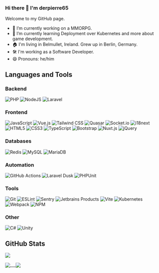 ### Hi there 👋 I'm derpierre65

Welcome to my GitHub page.

- 🔭 I’m currently working on a MMORPG.
- 🌱 I’m currently learning Deployment over Kubernetes and more about game development.
- 🏠 I'm living in Belmullet, Ireland. Grew up in Berlin, Germany.
- 🛠️ I'm working as a Software Developer.
- 😄 Pronouns: he/him
<!-- 
- 👯 I’m looking to collaborate on ...
- 🤔 I’m looking for help with ...
- 💬 Ask me about ...
- 📫 How to reach me: ...
- ⚡ Fun fact: ...
-->

## Languages and Tools

### Backend

![PHP](https://img.shields.io/badge/php-%23323330.svg?style=for-the-badge&logo=php)
![NodeJS](https://img.shields.io/badge/node.js-6DA55F?style=for-the-badge&logo=node.js&logoColor=white)
![Laravel](https://img.shields.io/badge/laravel-%23323330.svg?style=for-the-badge&logo=laravel)

### Frontend

![JavaScript](https://img.shields.io/badge/javascript-%23323330.svg?style=for-the-badge&logo=javascript&logoColor=%23F7DF1E)
![Vue.js](https://img.shields.io/badge/vue.js-%23323330.svg?style=for-the-badge&logo=vue.js)
![Tailwind CSS](https://img.shields.io/badge/Tailwind%20CSS-%23323330.svg?style=for-the-badge&logo=tailwindcss)
![Quasar](https://img.shields.io/badge/Quasar-%23323330.svg?style=for-the-badge&logo=quasar&logoColor=00b4ff)
![Socket.io](https://img.shields.io/badge/socket.io-%23323330.svg?style=for-the-badge&logo=socket.io)
![i18next](https://img.shields.io/badge/i18next-%23323330.svg?style=for-the-badge&logo=i18next)
![HTML5](https://img.shields.io/badge/html5-%23E34F26.svg?style=for-the-badge&logo=html5&logoColor=white)
![CSS3](https://img.shields.io/badge/css3-%231572B6.svg?style=for-the-badge&logo=css3&logoColor=white)
![TypeScript](https://img.shields.io/badge/typescript-%23323330.svg?style=for-the-badge&logo=typescript)
![Bootstrap](https://img.shields.io/badge/bootstrap-%23323330.svg?style=for-the-badge&logo=bootstrap)
![Nuxt.js](https://img.shields.io/badge/nuxt.js-%23323330.svg?style=for-the-badge&logo=nuxt.js)
![jQuery](https://img.shields.io/badge/jquery-%230865a7.svg?style=for-the-badge&logo=jquery)

### Databases

![Redis](https://img.shields.io/badge/redis-%23323330.svg?style=for-the-badge&logo=redis)
![MySQL](https://img.shields.io/badge/mysql-%23323330.svg?style=for-the-badge&logo=mysql)
![MariaDB](https://img.shields.io/badge/mariadb-%23323330.svg?style=for-the-badge&logo=mariadb)

### Automation

![GitHub Actions](https://img.shields.io/badge/github%20actions-%231882f7.svg?style=for-the-badge&logo=github%20actions&logoColor=white)
![Laravel Dusk](https://img.shields.io/badge/laravel%20dusk-%23bc3a91.svg?style=for-the-badge&logo=laravel%20dusk&logoColor=white)
![PHPUnit](https://img.shields.io/badge/phpunit-%233a97d0.svg?style=for-the-badge&logo=phpunit&logoColor=white)

### Tools

![Git](https://img.shields.io/badge/git-%23323330.svg?style=for-the-badge&logo=git)
![ESLint](https://img.shields.io/badge/eslint-%23323330.svg?style=for-the-badge&logo=eslint&logoColor=4930bd)
![Sentry](https://img.shields.io/badge/sentry-%23323330.svg?style=for-the-badge&logo=sentry)
![Jetbrains Products](https://img.shields.io/badge/jetbrains%20products-%23323330.svg?style=for-the-badge&logo=jetbrains&logoColor=e72297)
![Vite](https://img.shields.io/badge/Vite-%238274f7.svg?style=for-the-badge&logo=vite&logoColor=white)
![Kubernetes](https://img.shields.io/badge/kubernetes-%233069de.svg?style=for-the-badge&logo=kubernetes&logoColor=white)
![Webpack](https://img.shields.io/badge/webpack-%231b74ba.svg?style=for-the-badge&logo=webpack&logoColor=white)
![NPM](https://img.shields.io/badge/NPM-%23000000.svg?style=for-the-badge&logo=npm&logoColor=white)

### Other

![C#](https://img.shields.io/badge/c%23-%23239120.svg?style=for-the-badge&logo=c-sharp&logoColor=white)
![Unity](https://img.shields.io/badge/unity-%23323330.svg?style=for-the-badge&logo=unity)

## GitHub Stats

![](https://komarev.com/ghpvc/?username=your-github-derpierre65&label=Profile+views)

<a href="https://github.com/derpierre65">
  <img align="center" src="https://github-readme-stats.vercel.app/api?username=derpierre65&count_private=true&theme=dracula&title_color=e91e63&bg_color=161b22&hide_border=true&show_icons=true&count_private=true" /> 
</a>
<a href="https://github.com/derpierre65">
  <img align="center" src="https://github-readme-stats.vercel.app/api/top-langs/?username=derpierre65&theme=dracula&title_color=e91e63&bg_color=161b22&hide_border=true&count_private=true" />
</a>
